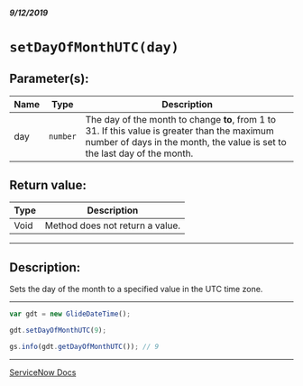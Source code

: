 ##### 9/12/2019
# `setDayOfMonthUTC(day)`

## Parameter(s):
| Name | Type | Description |
|---|---|---|
| day | `number` | The day of the month to change **to**, from 1 to 31.  If this value is greater than the maximum number of days in the month, the value is set to the last day of the month. |

## Return value:
| Type | Description |
|---|---|
| Void | Method does not return a value. |

---

## Description:
Sets the day of the month to a specified value in the UTC time zone.

---

```js
var gdt = new GlideDateTime();

gdt.setDayOfMonthUTC(9);

gs.info(gdt.getDayOfMonthUTC()); // 9
```

---

[ServiceNow Docs](https://developer.servicenow.com/app.do#!/api_doc?v=madrid&id=r_ScopedGlideDateTimeSetDayOfMonthUTC_Number_day)